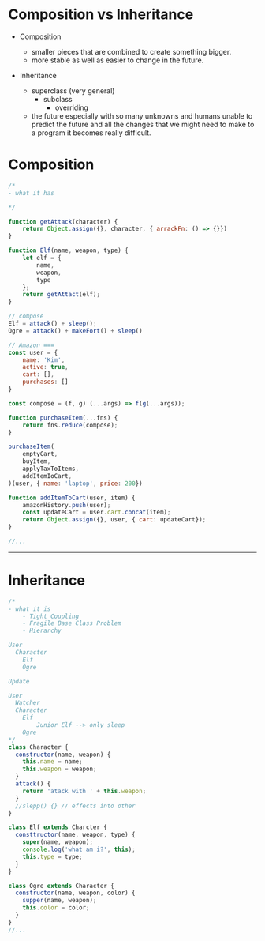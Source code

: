 # Composition vs Inheritance

- Composition

  - smaller pieces that are combined to create something bigger.
  - more stable as well as easier to change in the future.

- Inheritance
  - superclass (very general)
    - subclass
      - overriding
  - the future especially with so many unknowns and humans unable to predict the future and all the changes that we might need to make to a program it becomes really difficult.

# Composition

```js
/*
- what it has

*/

function getAttack(character) {
    return Object.assign({}, character, { arrackFn: () => {}})
}

function Elf(name, weapon, type) {
    let elf = {
        name,
        weapon,
        type
    };
    return getAttact(elf);
}

// compose
Elf = attack() + sleep();
Ogre = attack() + makeFort() + sleep()

// Amazon ===
const user = {
    name: 'Kim',
    active: true,
    cart: [],
    purchases: []
}

const compose = (f, g) (...args) => f(g(...args));

function purchaseItem(...fns) {
    return fns.reduce(compose);
}

purchaseItem(
    emptyCart,
    buyItem,
    applyTaxToItems,
    addItemIoCart,
)(user, { name: 'laptop', price: 200})

function addItemToCart(user, item) {
    amazonHistory.push(user);
    const updateCart = user.cart.concat(item);
    return Object.assign({}, user, { cart: updateCart});
}

//...

```

---

# Inheritance

```js
/*
- what it is
    - Tight Coupling
    - Fragile Base Class Problem
    - Hierarchy

User
  Character
    Elf
    Ogre

Update

User
  Watcher
  Character
    Elf
        Junior Elf --> only sleep
    Ogre
*/
class Character {
  constructor(name, weapon) {
    this.name = name;
    this.weapon = weapon;
  }
  attack() {
    return 'atack with ' + this.weapon;
  }
  //slepp() {} // effects into other
}

class Elf extends Charcter {
  consttructor(name, weapon, type) {
    super(name, weapon);
    console.log('what am i?', this);
    this.type = type;
  }
}

class Ogre extends Character {
  constructor(name, weapon, color) {
    supper(name, weapon);
    this.color = color;
  }
}
//...
```
